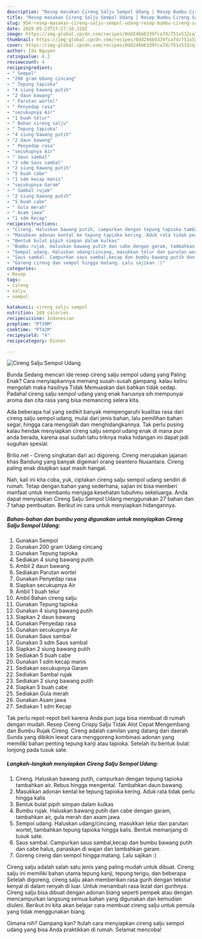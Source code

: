 ```yaml
---
description: "Resep masakan Cireng Salju Sempol Udang | Resep Bumbu Cireng Salju Sempol Udang Yang Paling Enak"
title: "Resep masakan Cireng Salju Sempol Udang | Resep Bumbu Cireng Salju Sempol Udang Yang Paling Enak"
slug: 954-resep-masakan-cireng-salju-sempol-udang-resep-bumbu-cireng-salju-sempol-udang-yang-paling-enak
date: 2020-05-23T17:27:16.310Z
image: https://img-global.cpcdn.com/recipes/0dd246b6339fca7d/751x532cq70/cireng-salju-sempol-udang-foto-resep-utama.jpg
thumbnail: https://img-global.cpcdn.com/recipes/0dd246b6339fca7d/751x532cq70/cireng-salju-sempol-udang-foto-resep-utama.jpg
cover: https://img-global.cpcdn.com/recipes/0dd246b6339fca7d/751x532cq70/cireng-salju-sempol-udang-foto-resep-utama.jpg
author: Ida Nguyen
ratingvalue: 4.2
reviewcount: 4
recipeingredient:
- " Sempol"
- "200 gram Udang cincang"
- " Tepung tapioka"
- "4 siung bawang putih"
- "2 daun bawang"
- " Parutan wortel"
- " Penyedap rasa"
- "secukupnya Air"
- "1 buah telur"
- " Bahan cireng salju"
- " Tepung tapioka"
- "4 siung bawang putih"
- "2 daun bawang"
- " Penyedap rasa"
- "secukupnya Air"
- " Saus sambal"
- "3 sdm Saus sambal"
- "2 siung bawang putih"
- "5 buah cabe"
- "1 sdm kecap manis"
- "secukupnya Garam"
- " Sambal rujak"
- "2 siung bawang putih"
- "5 buah cabe"
- " Gula merah"
- " Asam jawa"
- "1 sdm Kecap"
recipeinstructions:
- "Cireng. Haluskan bawang putih, campurkan dengan tepung tapioka tambahkan air. Rebus hingga mengental. Tambahkan daun bawang."
- "Masukkan adonan kental ke tepung tapioka kering. Aduk rata tidak perlu hingga kalis"
- "Bentuk bulat pipih simpan dalam kulkas"
- "Bumbu rujak. Haluskan bawang putih dan cabe dengan garam, tambahkan air, gula merah dan asam jawa"
- "Sempol udang. Haluskan udang/cincang, masukkan telur dan parutan wortel, tambahkan tepung tapioka hingga kalis. Bentuk memanjang di tusuk sate."
- "Saus sambal. Campurkan saus sambal,kecap dan bumbu bawang putih dan cabe halus, panaskan di wajan dan tambahkan garam."
- "Goreng cireng dan sempol hingga matang. Lalu sajikan :)"
categories:
- Resep
tags:
- cireng
- salju
- sempol

katakunci: cireng salju sempol 
nutrition: 169 calories
recipecuisine: Indonesian
preptime: "PT39M"
cooktime: "PT42M"
recipeyield: "4"
recipecategory: Dinner

---
```



![Cireng Salju Sempol Udang](https://img-global.cpcdn.com/recipes/0dd246b6339fca7d/751x532cq70/cireng-salju-sempol-udang-foto-resep-utama.jpg)

Bunda Sedang mencari ide resep cireng salju sempol udang yang Paling Enak? Cara menyiapkannya memang susah-susah gampang. kalau keliru mengolah maka hasilnya Tidak Memuaskan dan bahkan tidak sedap. Padahal cireng salju sempol udang yang enak harusnya sih mempunyai aroma dan cita rasa yang bisa memancing selera kita.

Ada beberapa hal yang sedikit banyak mempengaruhi kualitas rasa dari cireng salju sempol udang, mulai dari jenis bahan, lalu pemilihan bahan segar, hingga cara mengolah dan menghidangkannya. Tak perlu pusing kalau hendak menyiapkan cireng salju sempol udang enak di mana pun anda berada, karena asal sudah tahu triknya maka hidangan ini dapat jadi suguhan spesial.

Brilio.net - Cireng singkatan dari aci digoreng. Cireng merupakan jajanan khas Bandung yang banyak digemari orang seantero Nusantara. Cireng paling enak disajikan saat masih hangat.


Nah, kali ini kita coba, yuk, ciptakan cireng salju sempol udang sendiri di rumah. Tetap dengan bahan yang sederhana, sajian ini bisa memberi manfaat untuk membantu menjaga kesehatan tubuhmu sekeluarga. Anda dapat menyiapkan Cireng Salju Sempol Udang menggunakan 27 bahan dan 7 tahap pembuatan. Berikut ini cara untuk menyiapkan hidangannya.

<!--inarticleads1-->

##### Bahan-bahan dan bumbu yang digunakan untuk menyiapkan Cireng Salju Sempol Udang:

1. Gunakan  Sempol
1. Gunakan 200 gram Udang cincang
1. Gunakan  Tepung tapioka
1. Sediakan 4 siung bawang putih
1. Ambil 2 daun bawang
1. Sediakan  Parutan wortel
1. Gunakan  Penyedap rasa
1. Siapkan secukupnya Air
1. Ambil 1 buah telur
1. Ambil  Bahan cireng salju
1. Gunakan  Tepung tapioka
1. Gunakan 4 siung bawang putih
1. Siapkan 2 daun bawang
1. Gunakan  Penyedap rasa
1. Gunakan secukupnya Air
1. Gunakan  Saus sambal
1. Gunakan 3 sdm Saus sambal
1. Siapkan 2 siung bawang putih
1. Sediakan 5 buah cabe
1. Gunakan 1 sdm kecap manis
1. Sediakan secukupnya Garam
1. Sediakan  Sambal rujak
1. Sediakan 2 siung bawang putih
1. Siapkan 5 buah cabe
1. Sediakan  Gula merah
1. Gunakan  Asam jawa
1. Sediakan 1 sdm Kecap


Tak perlu repot-repot beli karena Anda pun juga bisa membuat di rumah dengan mudah. Resep Cireng Crispy Salju Tidak Alot Cepat Mengembang dan Bumbu Rujak Cireng. Cireng adalah camilan yang datang dari daerah Sunda yang dibikin lewat cara menggoreng kombinasi adonan yang memiliki bahan penting tepung kanji atau tapioka. Setelah itu bentuk bulat lonjong pada tusuk sate. 

<!--inarticleads2-->

##### Langkah-langkah menyiapkan Cireng Salju Sempol Udang:

1. Cireng. Haluskan bawang putih, campurkan dengan tepung tapioka tambahkan air. Rebus hingga mengental. Tambahkan daun bawang.
1. Masukkan adonan kental ke tepung tapioka kering. Aduk rata tidak perlu hingga kalis
1. Bentuk bulat pipih simpan dalam kulkas
1. Bumbu rujak. Haluskan bawang putih dan cabe dengan garam, tambahkan air, gula merah dan asam jawa
1. Sempol udang. Haluskan udang/cincang, masukkan telur dan parutan wortel, tambahkan tepung tapioka hingga kalis. Bentuk memanjang di tusuk sate.
1. Saus sambal. Campurkan saus sambal,kecap dan bumbu bawang putih dan cabe halus, panaskan di wajan dan tambahkan garam.
1. Goreng cireng dan sempol hingga matang. Lalu sajikan :)


Cireng salju adalah salah satu jenis yang paling mudah untuk dibuat. Cireng salju ini memiliki bahan utama tepung kanji, tepung terigu, dan beberapa Setelah digoreng, cireng salju akan memberikan rasa gurih dengan tekstur kenyal di dalam renyah di luar. Untuk menambah rasa lezat dari gurihnya. Cireng salju bisa dibuat dengan adonan biang seperti pempek atau dengan mencampurkan langsung semua bahan yang digunakan dan kemudian diuleni. Berikut ini kita akan belajar cara membuat cireng salju untuk pemula yang tidak menggunakan biang. 

Gimana nih? Gampang kan? Itulah cara menyiapkan cireng salju sempol udang yang bisa Anda praktikkan di rumah. Selamat mencoba!
